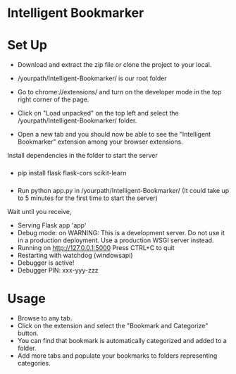 # Intelligent Bookmarker

# Set Up
* Download and extract the zip file or clone the project to your local.
* /yourpath/Intelligent-Bookmarker/ is our root folder

* Go to chrome://extensions/ and turn on the developer mode in the top right corner of the page.
* Click on "Load unpacked" on the top left and select the /yourpath/Intelligent-Bookmarker/ folder.
* Open a new tab and you should now be able to see the "Intelligent Bookmarker" extension among your browser extensions.

Install dependencies in the folder to start the server
###
* pip install flask flask-cors scikit-learn
###
* Run python app.py in /yourpath/Intelligent-Bookmarker/ (It could take up to 5 minutes for the first time to start the server)

Wait until you receive,  

 * Serving Flask app 'app'
 * Debug mode: on
WARNING: This is a development server. Do not use it in a production deployment. Use a production WSGI server instead.
 * Running on http://127.0.0.1:5000
Press CTRL+C to quit
 * Restarting with watchdog (windowsapi)
 * Debugger is active!
 * Debugger PIN: xxx-yyy-zzz

# Usage

* Browse to any tab.
* Click on the extension and select the "Bookmark and Categorize" button.
* You can find that bookmark is automatically categorized and added to a folder.
* Add more tabs and populate your bookmarks to folders representing categories.

